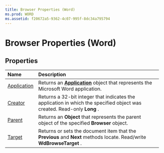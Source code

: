 ```yaml
---
title: Browser Properties (Word)
ms.prod: WORD
ms.assetid: f20672a5-9362-4c07-995f-8dc34a795794
---
```



# Browser Properties (Word)

## Properties



|**Name**|**Description**|
|:-----|:-----|
|[Application](browser-application-property-word.md)|Returns an  **[Application](application-object-word.md)** object that represents the Microsoft Word application.|
|[Creator](browser-creator-property-word.md)|Returns a 32-bit integer that indicates the application in which the specified object was created. Read-only  **Long** .|
|[Parent](browser-parent-property-word.md)|Returns an  **Object** that represents the parent object of the specified **Browser** object.|
|[Target](browser-target-property-word.md)|Returns or sets the document item that the  **Previous** and **Next** methods locate. Read/write **WdBrowseTarget** .|

